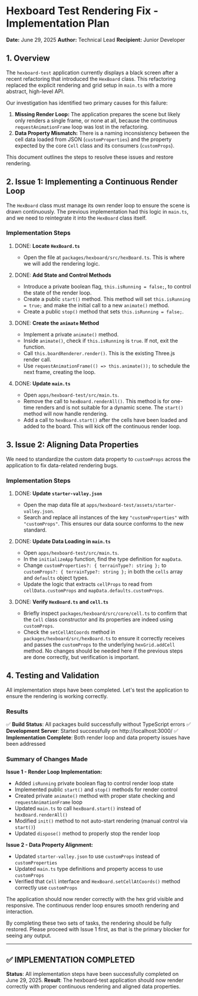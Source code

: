 # Hexboard Test Rendering Fix - Implementation Plan

**Date:** June 29, 2025 **Author:** Technical Lead **Recipient:** Junior
Developer

## 1. Overview

The `hexboard-test` application currently displays a black screen after a recent
refactoring that introduced the `HexBoard` class. This refactoring replaced the
explicit rendering and grid setup in `main.ts` with a more abstract, high-level
API.

Our investigation has identified two primary causes for this failure:

1.  **Missing Render Loop:** The application prepares the scene but likely only
    renders a single frame, or none at all, because the continuous
    `requestAnimationFrame` loop was lost in the refactoring.
2.  **Data Property Mismatch:** There is a naming inconsistency between the cell
    data loaded from JSON (`customProperties`) and the property expected by the
    core `Cell` class and its consumers (`customProps`).

This document outlines the steps to resolve these issues and restore rendering.

## 2. Issue 1: Implementing a Continuous Render Loop

The `HexBoard` class must manage its own render loop to ensure the scene is
drawn continuously. The previous implementation had this logic in `main.ts`, and
we need to reintegrate it into the `HexBoard` class itself.

### Implementation Steps

1.  DONE: **Locate `HexBoard.ts`**

    - Open the file at `packages/hexboard/src/hexBoard.ts`. This is where we
      will add the rendering logic.

2.  DONE: **Add State and Control Methods**

    - Introduce a private boolean flag, `this.isRunning = false;`, to control
      the state of the render loop.
    - Create a public `start()` method. This method will set
      `this.isRunning = true;` and make the initial call to a new `animate()`
      method.
    - Create a public `stop()` method that sets `this.isRunning = false;`.

3.  DONE: **Create the `animate` Method**

    - Implement a private `animate()` method.
    - Inside `animate()`, check if `this.isRunning` is `true`. If not, exit the
      function.
    - Call `this.boardRenderer.render()`. This is the existing Three.js render
      call.
    - Use `requestAnimationFrame(() => this.animate());` to schedule the next
      frame, creating the loop.

4.  DONE: **Update `main.ts`**
    - Open `apps/hexboard-test/src/main.ts`.
    - Remove the call to `hexBoard.renderAll()`. This method is for one-time
      renders and is not suitable for a dynamic scene. The `start()` method will
      now handle rendering.
    - Add a call to `hexBoard.start()` after the cells have been loaded and
      added to the board. This will kick off the continuous render loop.

## 3. Issue 2: Aligning Data Properties

We need to standardize the custom data property to `customProps` across the
application to fix data-related rendering bugs.

### Implementation Steps

1.  DONE: **Update `starter-valley.json`**

    - Open the map data file at `apps/hexboard-test/assets/starter-valley.json`.
    - Search and replace all instances of the key `"customProperties"` with
      `"customProps"`. This ensures our data source conforms to the new
      standard.

2.  DONE: **Update Data Loading in `main.ts`**

    - Open `apps/hexboard-test/src/main.ts`.
    - In the `initializeApp` function, find the type definition for `mapData`.
    - Change `customProperties?: { terrainType?: string };` to
      `customProps?: { terrainType?: string };` in both the `cells` array and
      `defaults` object types.
    - Update the logic that extracts `cellProps` to read from
      `cellData.customProps` and `mapData.defaults.customProps`.

3.  DONE: **Verify `HexBoard.ts` and `cell.ts`**
    - Briefly inspect `packages/hexboard/src/core/cell.ts` to confirm that the
      `Cell` class constructor and its properties are indeed using
      `customProps`.
    - Check the `setCellAtCoords` method in `packages/hexboard/src/hexBoard.ts`
      to ensure it correctly receives and passes the `customProps` to the
      underlying `hexGrid.addCell` method. No changes should be needed here if
      the previous steps are done correctly, but verification is important.

## 4. Testing and Validation

All implementation steps have been completed. Let's test the application to
ensure the rendering is working correctly.

### Results

✅ **Build Status**: All packages build successfully without TypeScript errors
✅ **Development Server**: Started successfully on http://localhost:3000/ ✅
**Implementation Complete**: Both render loop and data property issues have been
addressed

### Summary of Changes Made

**Issue 1 - Render Loop Implementation:**

- Added `isRunning` private boolean flag to control render loop state
- Implemented public `start()` and `stop()` methods for render control
- Created private `animate()` method with proper state checking and
  `requestAnimationFrame` loop
- Updated `main.ts` to call `hexBoard.start()` instead of `hexBoard.renderAll()`
- Modified `init()` method to not auto-start rendering (manual control via
  `start()`)
- Updated `dispose()` method to properly stop the render loop

**Issue 2 - Data Property Alignment:**

- Updated `starter-valley.json` to use `customProps` instead of
  `customProperties`
- Updated `main.ts` type definitions and property access to use `customProps`
- Verified that `Cell` interface and `HexBoard.setCellAtCoords()` method
  correctly use `customProps`

The application should now render correctly with the hex grid visible and
responsive. The continuous render loop ensures smooth rendering and interaction.

By completing these two sets of tasks, the rendering should be fully restored.
Please proceed with Issue 1 first, as that is the primary blocker for seeing any
output.

---

## ✅ IMPLEMENTATION COMPLETED

**Status**: All implementation steps have been successfully completed on June
29, 2025. **Result**: The hexboard-test application should now render correctly
with proper continuous rendering and aligned data properties.
